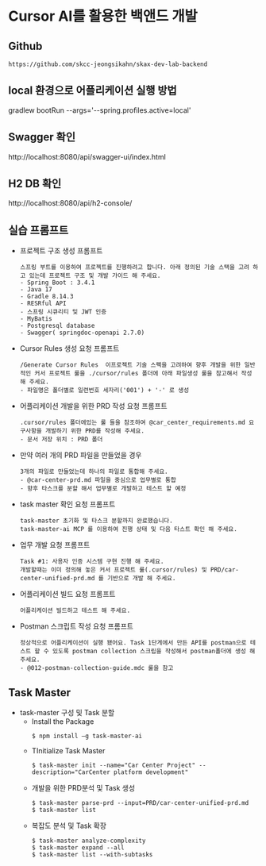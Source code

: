 # Cursor AI를 활용한 백앤드 개발

## Github
```
https://github.com/skcc-jeongsikahn/skax-dev-lab-backend
```

## local 환경으로 어플리케이션 실행 방법
gradlew bootRun --args='--spring.profiles.active=local'

## Swagger 확인
http://localhost:8080/api/swagger-ui/index.html

## H2 DB 확인
http://localhost:8080/api/h2-console/

## 실습 프롬프트

- 프로젝트 구조 생성 프롬프트
    ``` 
    스프링 부트를 이용하여 프로젝트를 진행하려고 합니다. 아래 정의된 기술 스택을 고려 하고 있는데 프로젝트 구조 및 개발 가이드 해 주세요.
    - Spring Boot : 3.4.1
    - Java 17
    - Gradle 8.14.3
    - RESRful API
    - 스프링 시큐리티 및 JWT 인증
    - MyBatis
    - Postgresql database
    - Swagger( springdoc-openapi 2.7.0) 
    ```

- Cursor Rules 생성 요청 프롬프트
    ``` 
    /Generate Cursor Rules  이프로젝트 기술 스펙을 고려하여 향후 개발을 위한 일반적인 커서 프로젝트 룰을 ./cursor/rules 폴더에 아래 파일생성 룰을 참고해서 작성 해 주세요.
    - 파일명은 폴더별로 일련번호 세자리('001') + '-' 로 생성
    ```

- 어플리케이션 개발을 위한 PRD 작성 요청 프롬프트
    ``` 어플리케이션 개발을 위한 PRD 작성 요청
    .cursor/rules 폴더에있는 룰 들을 참조하여 @car_center_requirements.md 요구사항을 개발하기 위한 PRD를 작성해 주세요.
    - 문서 저장 위치 : PRD 폴더
    ```

- 만약 여러 개의 PRD 파일을 만들었을 경우
    ```
    3개의 파일로 만들었는데 하나의 파일로 통합해 주세요.
    - @car-center-prd.md 파일을 중심으로 업무별로 통합
    - 향후 타스크를 분할 해서 업무별로 개발하고 테스트 할 예정
    ```
- task master 확인 요청 프롬프트
    ``` task master 확인 요청 
    task-master 초기화 및 타스크 분할까지 완료했습니다. 
    task-master-ai MCP 를 이용하여 진행 상태 및 다음 타스트 확인 해 주세요.
    ```

- 업무 개발 요청 프롬프트
    ``` 
    Task #1: 사용자 인증 시스템 구현 진행 해 주세요.
    개발할때는 이미 정의해 놓은 커서 프로젝트 룰(.cursor/rules) 및 PRD/car-center-unified-prd.md 를 기반으로 개발 해 주세요.
    ```

- 어플리케이션 빌드 요청 프롬프트
    ``` 어플리케이션 빌드 요청
    어플리케이션 빌드하고 테스트 해 주세요.
    ``` 
- Postman 스크립트 작성 요청 프롬프트
    ``` Postman 스크립트 작성 요청
    정상적으로 어플리케이션이 실행 됐어요. Task 1단게에서 만든 API를 postman으로 테스트 할 수 있도록 postman collection 스크립을 작성해서 postman폴더에 생성 해 주세요.
    - @012-postman-collection-guide.mdc 룰을 참고
    ```

## Task Master

- task-master 구성 및 Task 분할
    - Install the Package
        ```
        $ npm install –g task-master-ai
        ```
    - TInitialize Task Master
        ```
        $ task-master init --name="Car Center Project" --description="CarCenter platform development"
        ```
    - 개발을 위한 PRD분석 및 Task 생성
        ```
        $ task-master parse-prd --input=PRD/car-center-unified-prd.md
        $ task-master list
        ```
    - 복잡도 분석 및 Task 확장
        ```
        $ task-master analyze-complexity
        $ task-master expand --all
        $ task-master list --with-subtasks
        ```





